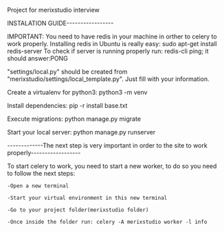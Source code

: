Project for merixstudio interview


INSTALATION GUIDE-----------------

IMPORTANT: You need to have redis in your machine in orther to celery to work properly.
Installing redis in Ubuntu is really easy: sudo apt-get install redis-server
To check if server is running properly run: redis-cli ping; it should answer:PONG

"settings/local.py" should be created from "merixstudio/settings/local_template.py". Just fill with your information.

Create a virtualenv for python3: python3 -m venv <yourvenvname>

Install dependencies: pip -r install base.txt

Execute migrations: python manage.py migrate

Start your local server: python manage.py runserver



-------------The next step is very important in order to the site to work properly------------------

To start celery to work, you need to start a new worker, to do so you need to follow the next steps:

    -Open a new terminal

    -Start your virtual environment in this new terminal

    -Go to your project folder(merixstudio folder)

    -Once inside the folder run: celery -A merixstudio worker -l info